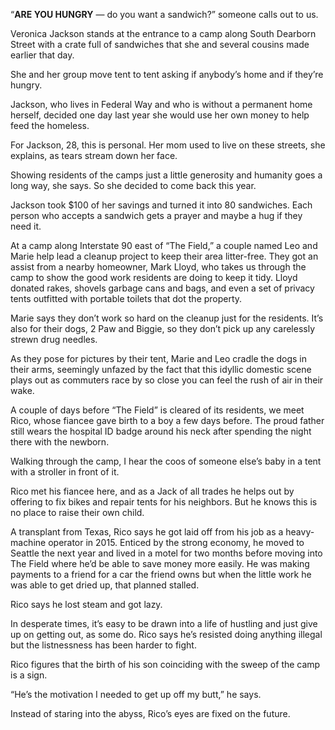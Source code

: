 “**ARE YOU HUNGRY** — do you want a sandwich?” someone calls out to us.

Veronica Jackson stands at the entrance to a camp along South Dearborn Street with a crate full of sandwiches that she and several cousins made earlier that day. 

She and her group move tent to tent asking if anybody’s home and if they’re hungry.

Jackson, who lives in Federal Way and who is without a permanent home herself, decided one day last year she would use her own money to help feed the homeless.

For Jackson, 28, this is personal. Her mom used to live on these streets, she explains, as tears stream down her face. 

Showing residents of the camps just a little generosity and humanity goes a long way, she says. So she decided to come back this year.

Jackson took $100 of her savings and turned it into 80 sandwiches. Each person who accepts a sandwich gets a prayer and maybe a hug if they need it.

At a camp along Interstate 90 east of “The Field,” a couple named Leo and Marie help lead a cleanup project to keep their area litter-free. They got an assist from a nearby homeowner, Mark Lloyd, who takes us through the camp to show the good work residents are doing to keep it tidy. Lloyd donated rakes, shovels garbage cans and bags, and even a set of privacy tents outfitted with portable toilets that dot the property. 

Marie says they don’t work so hard on the cleanup just for the residents. It’s also for their dogs, 2 Paw and Biggie, so they don’t pick up any carelessly strewn drug needles.

As they pose for pictures by their tent, Marie and Leo cradle the dogs in their arms, seemingly unfazed by the fact that this idyllic domestic scene plays out as commuters race by so close you can feel the rush of air in their wake.

A couple of days before “The Field” is cleared of its residents, we meet   Rico, whose fiancee gave birth to a boy a few days before. The proud father still wears the hospital ID badge around his neck after spending the night there with the newborn.

Walking through the camp, I hear the coos of someone else’s baby in a tent with a stroller in front of it. 

Rico met his fiancee here, and as a Jack of all trades he helps out by offering to fix bikes and repair tents  for his neighbors. But he knows this is no place to raise their own child. 

A transplant from Texas, Rico says he got laid off from his job as a heavy-machine operator in 2015. Enticed by the strong economy, he moved to Seattle the next year and lived in a motel for two months before moving into The Field where he’d be able to save money more easily. He was making payments to a friend for a car the friend owns but when the little work he was able to get dried up, that planned stalled. 

Rico says he lost steam and  got lazy. 

In desperate times, it’s easy to be drawn into a life of hustling  and just give up on getting out, as some do.  Rico says he’s resisted doing anything illegal but the listnessness has been  harder to fight. 

Rico figures that the birth of his son coinciding with the  sweep of the camp is a sign.

“He’s the motivation I needed to get up off my butt,” he says.

Instead of staring into the abyss, Rico’s eyes are fixed on the future.